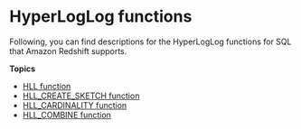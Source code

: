# HyperLogLog functions<a name="hyperloglog-functions"></a>

Following, you can find descriptions for the HyperLogLog functions for SQL that Amazon Redshift supports\.

**Topics**
+ [HLL function](r_HLL_function.md)
+ [HLL\_CREATE\_SKETCH function](r_HLL_CREATE_SKETCH.md)
+ [HLL\_CARDINALITY function](r_HLL_CARDINALITY.md)
+ [HLL\_COMBINE function](r_HLL_COMBINE.md)
